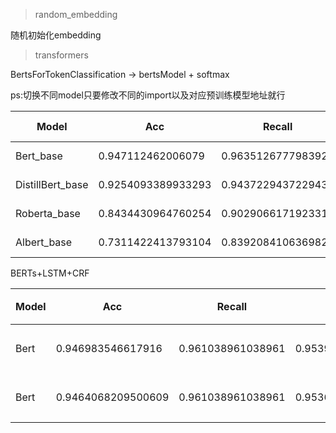 > random_embedding

随机初始化embedding

> transformers

BertsForTokenClassification -> bertsModel + softmax

ps:切换不同model只要修改不同的import以及对应预训练模型地址就行

Model | Acc | Recall| F1| Training Time | epoch | lr
--- | --- | --- | --- | --- | --- | ---
Bert_base|0.947112462006079|0.9635126777983921|0.955242182709994|494 | 10 |5e-5
DistillBert_base|0.9254093389933293|0.9437229437229437|0.934476423759951|927 |15 | 5e-5
Roberta_base|0.8434430964760254|0.9029066171923315|0.8721624850657109|5226 |50 | 5e-5
Albert_base|0.7311422413793104|0.839208410636982|0.7814569536423841|4633 |60 | 5e-5


BERTs+LSTM+CRF

Model | Acc | Recall| F1| Training Time | epoch | lr | 方案
--- | --- | --- | --- | --- | --- | --- | ---
Bert|0.946983546617916|0.961038961038961|0.9539594843462248|755 | 10 |5e-5 |方案一
Bert|0.9464068209500609|0.961038961038961|0.9536667689475299|1371 | 10 |5e-5 |方案二
